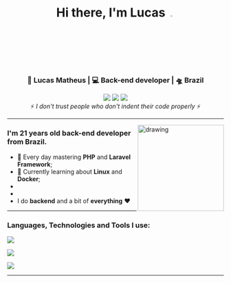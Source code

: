 <div align="center">
<h1>Hi there, I'm Lucas <img  src="https://camo.githubusercontent.com/0c732027af8a28d138e3698181f7be7c9b97d443b4beb9c7ce8ec4cffc6b4767/68747470733a2f2f6d656469612e67697068792e636f6d2f6d656469612f6876524a434c467a6361737252346961377a2f67697068792e676966" width="3%"></img></h1>
</div>

<div align="center">
<h3>🙎 Lucas Matheus | 💻 Back-end developer | 🛸 Brazil</h3>
</div>

<div align="center">
 <a href="https://www.linkedin.com/in/lucas-matheus-alves-rodrigues-509b1a240/" target="_blank"><img src="https://img.shields.io/badge/-LinkedIn-%230077B5?style=for-the-badge&logo=linkedin&logoColor=white" target="_blank"></a> 
 <a href = "mailto:lucasmatheusalero@gmail.com"><img src="https://img.shields.io/badge/-Gmail-%23333?style=for-the-badge&logo=gmail&logoColor=white" target="_blank"></a>
 <a href="https://www.instagram.com/lmar_moust/" target="_blank"><img src="https://img.shields.io/badge/-Instagram-%23E4405F?style=for-the-badge&logo=instagram&logoColor=white" target="_blank"></a>
</div>

<div align="center">
 ⚡️ <i>I don't trust people who don't indent their code properly</i> ⚡️
</div>
 
<hr>

<img src="https://i.pinimg.com/originals/9d/9b/d1/9d9bd13afce1a798d22ecfd9897730ed.gif" alt="drawing" width="200" align="right"/> 

<h3>I'm 21 years old back-end developer from Brazil.</h3>

*  🥀 Every day mastering **PHP** and **Laravel Framework**;
*  🥀 Currently learning about **Linux** and **Docker**;
* 
* 
* I do **backend** and a bit of **everything** ❤️


---

<p align="center">
 <h3>Languages, Technologies and Tools I use:</h3>
  <p>
    <img src="https://skillicons.dev/icons?i=php,mysql,html,css,py&theme=dark"/>
  </p>
  <p>
    <img src="https://skillicons.dev/icons?i=laravel,vuejs,tailwind,linux&theme=dark"/>
  </p>
  <p>
    <img src="https://skillicons.dev/icons?i=docker,vite,inertia&theme=dark"/>
  </p>
</p>

---






